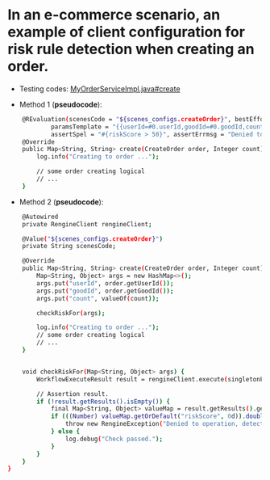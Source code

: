 # In an e-commerce scenario, an example of client configuration for risk rule detection when creating an order.

- Testing codes: [MyOrderServiceImpl.java#create](../../example/example-client-springboot/src/main/java/com/wl4g/rengine/example/client/service/impl/MyOrderServiceImpl.java)  

- Method 1 (**pseudocode**):

```bash
    @REvaluation(scenesCode = "${scenes_configs.createOrder}", bestEffort = true,
            paramsTemplate = "{{userId=#0.userId,goodId=#0.goodId,count=#1}}", failback = MyFailback.class,
            assertSpel = "#{riskScore > 50}", assertErrmsg = "Denied to operation, detected risk in your environment.")
    @Override
    public Map<String, String> create(CreateOrder order, Integer count) {
        log.info("Creating to order ...");

        // some order creating logical
        // ...
    }
```

- Method 2 (**pseudocode**):

```bash
    @Autowired
    private RengineClient rengineClient;

    @Value("${scenes_configs.createOrder}")
    private String scenesCode;

    @Override
    public Map<String, String> create(CreateOrder order, Integer count) {
        Map<String, Object> args = new HashMap<>();
        args.put("userId", order.getUserId());
        args.put("goodId", order.getGoodId());
        args.put("count", valueOf(count));

        checkRiskFor(args);

        log.info("Creating to order ...");
        // some order creating logical
        // ...
    }


    void checkRiskFor(Map<String, Object> args) {
        WorkflowExecuteResult result = rengineClient.execute(singletonList(scenesCode), true, args);

        // Assertion result.
        if (!result.getResults().isEmpty()) {
            final Map<String, Object> valueMap = result.getResults().get(0).getValueMap();
            if (((Number) valueMap.getOrDefault("riskScore", 0d)).doubleValue() > 50d) {
                throw new RengineException("Denied to operation, detected risk in your environment.");
            } else {
                log.debug("Check passed.");
            }
        }
    }
}
```
